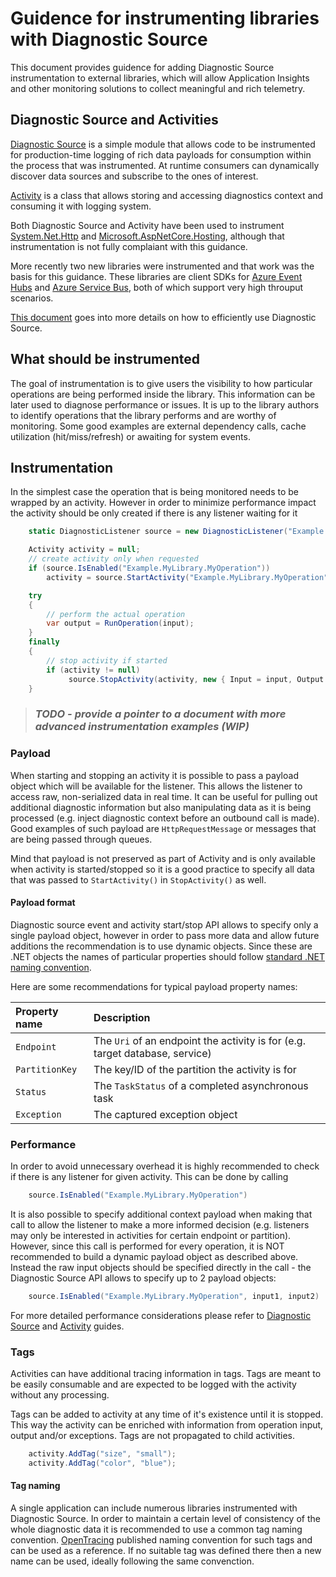 # Guidence for instrumenting libraries with Diagnostic Source 

This document provides guidence for adding Diagnostic Source instrumentation to external libraries, which will allow Application Insights and other monitoring solutions to collect meaningful and rich telemetry.

## Diagnostic Source and Activities

[Diagnostic Source][DiagnosticSourceGuide] is a simple module that allows code to be instrumented for production-time logging of rich data payloads for consumption within the process that was instrumented. At runtime consumers can dynamically discover data sources and subscribe to the ones of interest.

[Activity][ActivityGuide] is a class that allows storing and accessing diagnostics context and consuming it with logging system.

Both Diagnostic Source and Activity have been used to instrument [System.Net.Http][SystemNetHttp] and [Microsoft.AspNetCore.Hosting][MicrosoftAspNetCoreHosting], although that instrumentation is not fully complaiant with this guidance.

More recently two new libraries were instrumented and that work was the basis for this guidance. These libraries are client SDKs for [Azure Event Hubs][MicrosoftEventHubs] and [Azure Service Bus][MicrosoftServiceBus], both of which support very high throuput scenarios.

[This document][DiagnosticSourceActivityHowto] goes into more details on how to efficiently use Diagnostic Source.

## What should be instrumented

The goal of instrumentation is to give users the visibility to how particular operations are being performed inside the library. This information can be later used to diagnose performance or issues. It is up to the library authors to identify operations that the library performs and are worthy of monitoring. Some good examples are external dependency calls, cache utilization (hit/miss/refresh) or awaiting for system events. 

## Instrumentation 

In the simplest case the operation that is being monitored needs to be wrapped by an activity. However in order to minimize performance impact the activity should be only created if there is any listener waiting for it

```C#
    static DiagnosticListener source = new DiagnosticListener("Example.MyLibrary");

    Activity activity = null;
    // create activity only when requested
    if (source.IsEnabled("Example.MyLibrary.MyOperation"))
        activity = source.StartActivity("Example.MyLibrary.MyOperation", new { Input = input });

    try
    {
        // perform the actual operation
        var output = RunOperation(input);  
    }
    finally
    {
        // stop activity if started
        if (activity != null)
             source.StopActivity(activity, new { Input = input, Output = output }); 
    }
```
> ### *__TODO__ - provide a pointer to a document with more advanced instrumentation examples (WIP)* 

### Payload

When starting and stopping an activity it is possible to pass a payload object which will be available for the listener. This allows the listener to access raw, non-serialized data in real time. It can be useful for pulling out additional diagnostic information but also manipulating data as it is being processed (e.g. inject diagnostic context before an outbound call is made). Good examples of such payload are ```HttpRequestMessage``` or messages that are being passed through queues.

Mind that payload is not preserved as part of Activity and is only available when activity is started/stopped so it is a good practice to specify all data that was passed to ```StartActivity()``` in ```StopActivity()``` as well.

#### Payload format

Diagnostic source event and activity start/stop API allows to specify only a single payload object, however in order to pass more data and allow future additions the recommendation is to use dynamic objects. Since these are .NET objects the names of particular properties should follow [standard .NET naming convention][DotNetPropertyNamingConvention]. 

Here are some recommendations for typical payload property names:

| Property name | Description |
|:--------------|:-------------------|
| `Endpoint` | The ```Uri``` of an endpoint the activity is for (e.g. target database, service) |
| `PartitionKey` | The key/ID of the partition the activity is for |
| `Status` | The ```TaskStatus``` of a completed asynchronous task |
| `Exception` | The captured exception object |

### Performance

In order to avoid unnecessary overhead it is highly recommended to check if there is any listener for given activity. This can be done by calling 

```C#
    source.IsEnabled("Example.MyLibrary.MyOperation")
```

It is also possible to specify additional context payload when making that call to allow the listener to make a more informed decision (e.g. listeners may only be interested in activities for certain endpoint or partition). However, since this call is performed for every operation, it is NOT recommended to build a dynamic payload object as described above. Instead the raw input objects should be specified directly in the call - the Diagnostic Source API allows to specify up to 2 payload objects:

```C#
    source.IsEnabled("Example.MyLibrary.MyOperation", input1, input2)
```

For more detailed performance considerations please refer to [Diagnostic Source][DiagnosticSourceGuide] and [Activity][ActivityGuide] guides.

### Tags

Activities can have additional tracing information in tags. Tags are meant to be easily consumable and are expected to be logged with the activity without any processing. 

Tags can be added to activity at any time of it's existence until it is stopped. This way the activity can be enriched with information from operation input, output and/or exceptions. Tags are not propagated to child activities.

```C#
    activity.AddTag("size", "small");
    activity.AddTag("color", "blue");
```

#### Tag naming

A single application can include numerous libraries instrumented with Diagnostic Source. In order to maintain a certain level of consistency of the whole diagnostic data it is recommended to use a common tag naming convention. [OpenTracing][OpenTracingNamingConvention] published naming convention for such tags and can be used as a reference. If no suitable tag was defined there then a new name can be used, ideally following the same convenction.  



[DiagnosticSourceGuide]: https://github.com/dotnet/corefx/blob/master/src/System.Diagnostics.DiagnosticSource/src/DiagnosticSourceUsersGuide.md
[ActivityGuide]: https://github.com/dotnet/corefx/blob/master/src/System.Diagnostics.DiagnosticSource/src/ActivityUserGuide.md
[DiagnosticSourceActivityHowto]: https://github.com/lmolkova/correlation/wiki/How-to-instrument-library-with-Activity-and-DiagnosticSource
[OpenTracingNamingConvention]: https://github.com/opentracing/specification/blob/master/semantic_conventions.md#span-tags-table
[SystemNetHttp]: https://github.com/dotnet/corefx/blob/master/src/System.Net.Http/src/System/Net/Http/DiagnosticsHandler.cs
[MicrosoftAspNetCoreHosting]: https://github.com/aspnet/Hosting/blob/dev/src/Microsoft.AspNetCore.Hosting/Internal/HostingApplicationDiagnostics.cs
[MicrosoftEventHubs]: https://github.com/Azure/azure-event-hubs-dotnet/blob/dev/src/Microsoft.Azure.EventHubs/EventHubsDiagnosticSource.cs
[MicrosoftServiceBus]: https://github.com/Azure/azure-service-bus-dotnet/blob/dev/src/Microsoft.Azure.ServiceBus/ServiceBusDiagnosticsSource.cs
[DotNetPropertyNamingConvention]: https://docs.microsoft.com/en-us/dotnet/standard/design-guidelines/names-of-type-members#names-of-properties